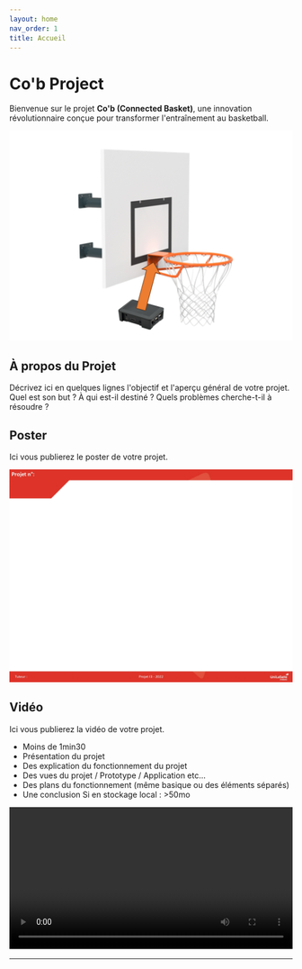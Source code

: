 ```yaml
---
layout: home
nav_order: 1
title: Accueil
---
```


# Co'b Project

Bienvenue sur le projet **Co'b (Connected Basket)**, une innovation révolutionnaire conçue pour transformer l'entraînement au basketball.

![Illustration vectorielle colorée avec un fond blanc, montrant un atelier équipé pour un projet de conception mécanique, électronique et informatique](images/co'b.png)

## À propos du Projet

Décrivez ici en quelques lignes l'objectif et l'aperçu général de votre projet. Quel est son but ? À qui est-il destiné ? Quels problèmes cherche-t-il à résoudre ?

## Poster

Ici vous publierez le poster de votre projet.

![Poster projet](images/poster.jpg)

## Vidéo

Ici vous publierez la vidéo de votre projet. 
- Moins de 1min30
- Présentation du projet 
- Des explication du fonctionnement du projet
- Des vues du projet / Prototype / Application etc... 
- Des plans du fonctionnement (même basique ou des éléments séparés)
- Une conclusion
Si en stockage local : >50mo

<video src="images/intro_amiens.mp4" controls title="Title"  style="width: 100%;"></video>

---
